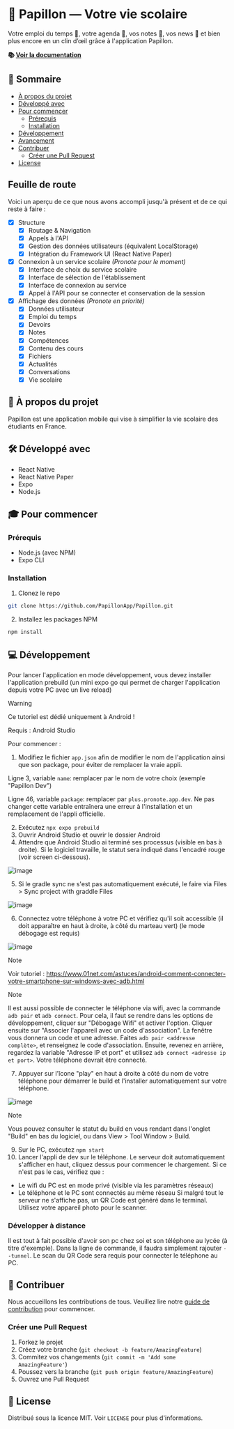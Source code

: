 # 🦋 Papillon — Votre vie scolaire

Votre emploi du temps 📅, votre agenda 📓, vos notes 📝, vos news 📰 et bien plus encore en un clin d’œil grâce à l'application Papillon.

**📚 [Voir la documentation](https://docs.getpapillon.xyz/)**

## 🚀 Sommaire

- [À propos du projet](#-à-propos-du-projet)
- [Développé avec](#-développé-avec)
- [Pour commencer](#-pour-commencer)
  - [Prérequis](#prérequis)
  - [Installation](#installation)
- [Développement](#-développement)
- [Avancement](#-avancement)
- [Contribuer](#-contribuer)
  - [Créer une Pull Request](#créer-une-pull-request)
- [License](#-license)

## Feuille de route

Voici un aperçu de ce que nous avons accompli jusqu'à présent et de ce qui reste à faire :

- [x] Structure
  - [x] Routage & Navigation
  - [x] Appels à l'API
  - [x] Gestion des données utilisateurs (équivalent LocalStorage)
  - [x] Intégration du Framework UI (React Native Paper)
- [x] Connexion à un service scolaire _(Pronote pour le moment)_
  - [x] Interface de choix du service scolaire
  - [x] Interface de sélection de l'établissement
  - [x] Interface de connexion au service
  - [x] Appel à l'API pour se connecter et conservation de la session
- [x] Affichage des données _(Pronote en priorité)_
  - [x] Données utilisateur
  - [x] Emploi du temps
  - [x] Devoirs
  - [x] Notes
  - [x] Compétences
  - [x] Contenu des cours
  - [x] Fichiers
  - [x] Actualités
  - [x] Conversations
  - [x] Vie scolaire

## 📖 À propos du projet

Papillon est une application mobile qui vise à simplifier la vie scolaire des étudiants en France.

## 🛠 Développé avec

- React Native
- React Native Paper
- Expo
- Node.js

## 🎓 Pour commencer

### Prérequis

- Node.js (avec NPM)
- Expo CLI

### Installation

1. Clonez le repo

```sh
git clone https://github.com/PapillonApp/Papillon.git
```

2. Installez les packages NPM

```sh
npm install
```

## 💻 Développement

Pour lancer l'application en mode développement, vous devez installer l'application prebuild (un mini expo go qui permet de charger l'application depuis votre PC avec un live reload)
> [!WARNING]
Ce tutoriel est dédié uniquement à Android !

Requis : Android Studio

Pour commencer :

1. Modifiez le fichier `app.json` afin de modifier le nom de l'application ainsi que son package, pour éviter de remplacer la vraie appli.

Ligne 3, variable `name`: remplacer par le nom de votre choix (exemple "Papillon Dev")

Ligne 46, variable `package`: remplacer par `plus.pronote.app.dev`. Ne pas changer cette variable entraînera une erreur à l'installation et un remplacement de l'appli officielle.

2. Exécutez `npx expo prebuild`
3. Ouvrir Android Studio et ouvrir le dossier Android
4. Attendre que Android Studio ai terminé ses processus (visible en bas à droite). Si le logiciel travaille, le statut sera indiqué dans l'encadré rouge (voir screen ci-dessous).

![image](https://github.com/LeMaitre4523/Papillon-v6/assets/54872374/92c93b54-d71a-4cfb-88c6-daa873b9a301)

5. Si le gradle sync ne s'est pas automatiquement exécuté, le faire via Files > Sync project with graddle Files

![image](https://github.com/LeMaitre4523/Papillon-v6/assets/54872374/313f8320-061c-4624-8f42-20a731378968)

6. Connectez votre téléphone à votre PC et vérifiez qu'il soit accessible (il doit apparaître en haut à droite, à côté du marteau vert) (le mode débogage est requis)

![image](https://github.com/LeMaitre4523/Papillon-v6/assets/54872374/e1c746bc-407a-41cb-a969-a21fe18e6a80)
> [!NOTE]
> Voir tutoriel : https://www.01net.com/astuces/android-comment-connecter-votre-smartphone-sur-windows-avec-adb.html

> [!NOTE]
Il est aussi possible de connecter le téléphone via wifi, avec la commande `adb pair` et `adb connect`. Pour cela, il faut se rendre dans les options de développement, cliquer sur "Débogage Wifi" et activer l'option. Cliquer ensuite sur "Associer l'appareil avec un code d'association". La fenêtre vous donnera un code et une adresse. Faites `adb pair <addresse complète>`, et renseignez le code d'association. Ensuite, revenez en arrière, regardez la variable "Adresse IP et port" et utilisez `adb connect <adresse ip et port>`. Votre téléphone devrait être connecté.

7. Appuyer sur l'îcone "play" en haut à droite à côté du nom de votre téléphone pour démarrer le build et l'installer automatiquement sur votre téléphone.

![image](https://github.com/LeMaitre4523/Papillon-v6/assets/54872374/ac2a0bb0-1e07-48fc-ac83-e753ac6a82cd)

> [!NOTE]
Vous pouvez consulter le statut du build en vous rendant dans l'onglet "Build" en bas du logiciel, ou dans View > Tool Window > Build.

9. Sur le PC, exécutez `npm start`
10. Lancer l'appli de dev sur le téléphone. Le serveur doit automatiquement s'afficher en haut, cliquez dessus pour commencer le chargement. Si ce n'est pas le cas, vérifiez que :

- Le wifi du PC est en mode privé (visible via les paramètres réseaux)
- Le téléphone et le PC sont connectés au même réseau
Si malgré tout le serveur ne s'affiche pas, un QR Code est généré dans le terminal. Utilisez votre appareil photo pour le scanner.

### Développer à distance

Il est tout à fait possible d'avoir son pc chez soi et son téléphone au lycée (à titre d'exemple). Dans la ligne de commande, il faudra simplement rajouter `--tunnel`.
Le scan du QR Code sera requis pour connecter le téléphone au PC.

## 👥 Contribuer

Nous accueillons les contributions de tous. Veuillez lire notre [guide de contribution](CONTRIBUTING.md) pour commencer.

### Créer une Pull Request

1. Forkez le projet
2. Créez votre branche (`git checkout -b feature/AmazingFeature`)
3. Commitez vos changements (`git commit -m 'Add some AmazingFeature'`)
4. Poussez vers la branche (`git push origin feature/AmazingFeature`)
5. Ouvrez une Pull Request

## 📄 License

Distribué sous la licence MIT. Voir `LICENSE` pour plus d'informations.

